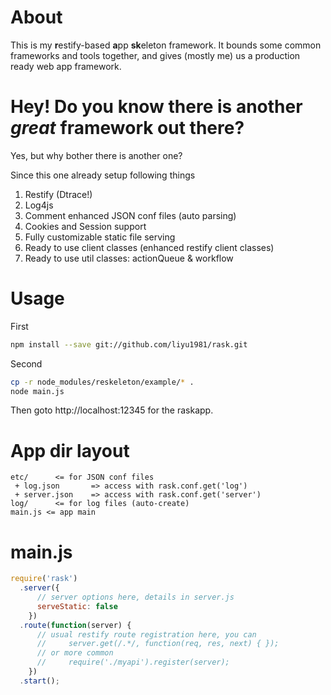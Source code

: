 About
=====

This is my **r**estify-based **a**pp **sk**eleton framework. It bounds some common frameworks and tools together, and gives (mostly me) us a production ready web app framework.

Hey! Do you know there is another *great* framework out there?
===================================================

Yes, but why bother there is another one?

Since this one already setup following things

1. Restify (Dtrace!)
2. Log4js
3. Comment enhanced JSON conf files (auto parsing)
4. Cookies and Session support
5. Fully customizable static file serving
6. Ready to use client classes (enhanced restify client classes)
7. Ready to use util classes: actionQueue & workflow

Usage
=====

First

```bash
npm install --save git://github.com/liyu1981/rask.git
```

Second
```bash
cp -r node_modules/reskeleton/example/* .
node main.js
```

Then goto http://localhost:12345 for the raskapp.

App dir layout
===========

```
etc/      <= for JSON conf files
 + log.json       => access with rask.conf.get('log')
 + server.json    => access with rask.conf.get('server')
log/      <= for log files (auto-create)
main.js <= app main
```

main.js
======

```javascript
require('rask')
  .server({
      // server options here, details in server.js
      serveStatic: false
    })
  .route(function(server) {
      // usual restify route registration here, you can
      //     server.get(/.*/, function(req, res, next) { });
      // or more common
      //     require('./myapi').register(server);
    })
  .start();
```
